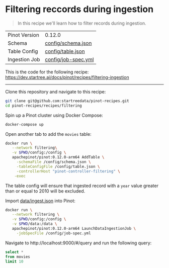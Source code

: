 # Filtering reccords during ingestion

> In this recipe we'll learn how to filter records during ingestion.

<table>
  <tr>
    <td>Pinot Version</td>
    <td>0.12.0</td>
  </tr>
  <tr>
    <td>Schema</td>
    <td><a href="config/schema.json">config/schema.json</a></td>
  </tr>
    <tr>
    <td>Table Config</td>
    <td><a href="config/table.json">config/table.json</a></td>
  </tr>
      <tr>
    <td>Ingestion Job</td>
    <td><a href="config/job-spec.yml">config/job-spec.yml</a></td>
  </tr>
</table>

This is the code for the following recipe: https://dev.startree.ai/docs/pinot/recipes/filtering-ingestion

***

Clone this repository and navigate to this recipe:

```bash
git clone git@github.com:startreedata/pinot-recipes.git
cd pinot-recipes/recipes/filtering
```

Spin up a Pinot cluster using Docker Compose:

```bash
docker-compose up
```

Open another tab to add the `movies` table:

```bash
docker run \
   --network filtering\
   -v $PWD/config:/config \
   apachepinot/pinot:0.12.0-arm64 AddTable \
     -schemaFile /config/schema.json \
     -tableConfigFile /config/table.json \
     -controllerHost "pinot-controller-filtering" \
    -exec
```

The table config will ensure that ingested record with a `year` value greater than or equal to 2010 will be excluded.

Import [data/ingest.json](data/import.json) into Pinot:

```bash
docker run \
   --network filtering \
   -v $PWD/config:/config \
   -v $PWD/data:/data \
   apachepinot/pinot:0.12.0-arm64 LaunchDataIngestionJob \
     -jobSpecFile /config/job-spec.yml
```

Navigate to http://localhost:9000/#/query and run the following query:

```sql
select * 
from movies 
limit 10
```
